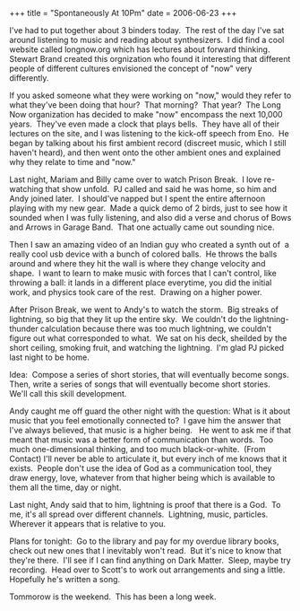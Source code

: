 +++
title = "Spontaneously At 10Pm"
date = 2006-06-23
+++

I've had to put together about 3 binders today.&nbsp; The rest of the day I've sat around listening to music and reading about synthesizers.&nbsp; I did find a cool website called longnow.org which has lectures about forward thinking.&nbsp; Stewart Brand created this orgnization who found it interesting that different people of different cultures envisioned the concept of "now" very differently.&nbsp;&nbsp;

If you asked someone what they were working on "now," would they refer to what they've been doing that hour?&nbsp; That morning?&nbsp; That year?&nbsp; The Long Now organization has decided to make "now" encompass the next 10,000 years.&nbsp; They've even made a clock that plays bells.&nbsp; They have all of their lectures on the site, and I was listening to the kick-off speech from Eno.&nbsp; He began by talking about his first ambient record (discreet music, which I still haven't heard), and then went onto the other ambient ones and explained why they relate to time and "now." &nbsp;

Last night, Mariam and Billy came over to watch Prison Break.&nbsp; I love re-watching that show unfold.&nbsp; PJ called and said he was home, so him and Andy joined later.&nbsp; I should've napped but I spent the entire afternoon playing with my new gear.&nbsp; Made a quick demo of 2 birds, just to see how it sounded when I was fully listening, and also did a verse and chorus of Bows and Arrows in Garage Band.&nbsp; That one actually came out sounding nice.

Then I saw an amazing video of an Indian guy who created a synth out of&nbsp; a really cool usb device with a bunch of colored balls.&nbsp; He throws the balls around and where they hit the wall is where they change velocity and shape.&nbsp; I want to learn to make music with forces that I can't control, like throwing a ball: it lands in a different place everytime, you did the initial work, and physics took care of the rest.&nbsp; Drawing on a higher power.

After Prison Break, we went to Andy's to watch the storm.&nbsp; Big streaks of lightning, so big that they lit up the entire sky.&nbsp; We couldn't do the lightning-thunder calculation because there was too much lightning, we couldn't figure out what corresponded to what.&nbsp; We sat on his deck, sheilded by the short ceiling, smoking fruit, and watching the lightning.&nbsp; I'm glad PJ picked last night to be home.

Idea:&nbsp; Compose a series of short stories, that will eventually become songs.&nbsp; Then, write a series of songs that will eventually become short stories.&nbsp; We'll call this skill development.

Andy caught me off guard the other night with the question: What is it about music that you feel emotionally connected to?&nbsp; I gave him the answer that I've always believed, that music is a higher being. &nbsp; He went to ask me if that meant that music was a better form of communication than words.&nbsp; Too much one-dimensional thinking, and too much black-or-white.&nbsp; (From Contact) I'll never be able to articulate it, but every inch of me knows that it exists.&nbsp; People don't use the idea of God as a communication tool, they draw energy, love, whatever from that higher being which is available to them all the time, day or night. &nbsp;

Last night, Andy said that to him, lightning is proof that there is a God.&nbsp; To me, it's all spread over different channels.&nbsp; Lightning, music, particles.&nbsp; Wherever it appears that is relative to you.

Plans for tonight:&nbsp; Go to the library and pay for my overdue library books, check out new ones that I inevitably won't read.&nbsp; But it's nice to know that they're there.&nbsp; I'll see if I can find anything on Dark Matter.&nbsp; Sleep, maybe try recording.&nbsp; Head over to Scott's to work out arrangements and sing a little.&nbsp; Hopefully he's written a song.&nbsp;

Tommorow is the weekend.&nbsp; This has been a long week.&nbsp;